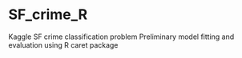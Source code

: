 # SF_crime_R
Kaggle SF crime classification problem
Preliminary model fitting and evaluation using R caret package
